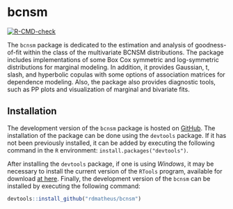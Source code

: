 
<!-- README.md is generated from README.Rmd. Please edit that file -->

# bcnsm

<!-- badges: start -->

[![R-CMD-check](https://github.com/rdmatheus/bcnsm/actions/workflows/R-CMD-check.yaml/badge.svg)](https://github.com/rdmatheus/bcnsm/actions/workflows/R-CMD-check.yaml)
<!-- badges: end -->

The `bcnsm` package is dedicated to the estimation and analysis of
goodness-of-fit within the class of the multivariate BCNSM
distributions. The package includes implementations of some Box Cox
symmetric and log-symmetric distributions for marginal modeling. In
addition, it provides Gaussian, t, slash, and hyperbolic copulas with
some options of association matrices for dependence modeling. Also, the
package also provides diagnostic tools, such as PP plots and
visualization of marginal and bivariate fits.

## Installation

The development version of the `bcnsm` package is hosted on
[GitHub](https://github.com/rdmatheus/bcnsm). The installation of the
package can be done using the `devtools` package. If it has not been
previously installed, it can be added by executing the following command
in the `R` environment: `install.packages("devtools")`.

After installing the `devtools` package, if one is using *Windows*, it
may be necessary to install the current version of the `RTools` program,
available for download [at
here](https://cran.r-project.org/bin/windows/Rtools). Finally, the
development version of the `bcnsm` can be installed by executing the
following command:

``` r
devtools::install_github("rdmatheus/bcnsm")
```

